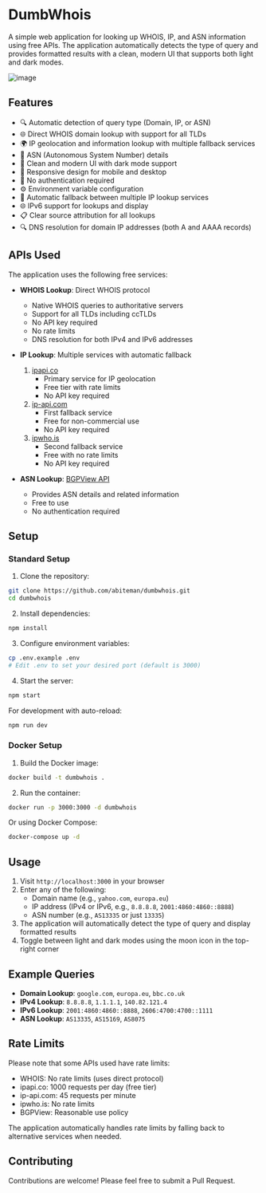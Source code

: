 # DumbWhois

A simple web application for looking up WHOIS, IP, and ASN information using free APIs. The application automatically detects the type of query and provides formatted results with a clean, modern UI that supports both light and dark modes.

![image](https://github.com/user-attachments/assets/1f53b683-8974-4c83-9f14-d97aa862d531)


## Features

- 🔍 Automatic detection of query type (Domain, IP, or ASN)
- 🌐 Direct WHOIS domain lookup with support for all TLDs
- 🌍 IP geolocation and information lookup with multiple fallback services
- 🔢 ASN (Autonomous System Number) details
- 🎨 Clean and modern UI with dark mode support
- 📱 Responsive design for mobile and desktop
- 🚫 No authentication required
- ⚙️ Environment variable configuration
- 🔄 Automatic fallback between multiple IP lookup services
- 🌐 IPv6 support for lookups and display
- 📋 Clear source attribution for all lookups
- 🔍 DNS resolution for domain IP addresses (both A and AAAA records)

## APIs Used

The application uses the following free services:

- **WHOIS Lookup**: Direct WHOIS protocol
  - Native WHOIS queries to authoritative servers
  - Support for all TLDs including ccTLDs
  - No API key required
  - No rate limits
  - DNS resolution for both IPv4 and IPv6 addresses

- **IP Lookup**: Multiple services with automatic fallback
  1. [ipapi.co](https://ipapi.co)
     - Primary service for IP geolocation
     - Free tier with rate limits
     - No API key required
  2. [ip-api.com](https://ip-api.com)
     - First fallback service
     - Free for non-commercial use
     - No API key required
  3. [ipwho.is](https://ipwho.is)
     - Second fallback service
     - Free with no rate limits
     - No API key required

- **ASN Lookup**: [BGPView API](https://bgpview.docs.apiary.io/)
  - Provides ASN details and related information
  - Free to use
  - No authentication required

## Setup

### Standard Setup

1. Clone the repository:
```bash
git clone https://github.com/abiteman/dumbwhois.git
cd dumbwhois
```

2. Install dependencies:
```bash
npm install
```

3. Configure environment variables:
```bash
cp .env.example .env
# Edit .env to set your desired port (default is 3000)
```

4. Start the server:
```bash
npm start
```

For development with auto-reload:
```bash
npm run dev
```

### Docker Setup

1. Build the Docker image:
```bash
docker build -t dumbwhois .
```

2. Run the container:
```bash
docker run -p 3000:3000 -d dumbwhois
```

Or using Docker Compose:
```bash
docker-compose up -d
```

## Usage

1. Visit `http://localhost:3000` in your browser
2. Enter any of the following:
   - Domain name (e.g., `yahoo.com`, `europa.eu`)
   - IP address (IPv4 or IPv6, e.g., `8.8.8.8`, `2001:4860:4860::8888`)
   - ASN number (e.g., `AS13335` or just `13335`)
3. The application will automatically detect the type of query and display formatted results
4. Toggle between light and dark modes using the moon icon in the top-right corner

## Example Queries

- **Domain Lookup**: `google.com`, `europa.eu`, `bbc.co.uk`
- **IPv4 Lookup**: `8.8.8.8`, `1.1.1.1`, `140.82.121.4`
- **IPv6 Lookup**: `2001:4860:4860::8888`, `2606:4700:4700::1111`
- **ASN Lookup**: `AS13335`, `AS15169`, `AS8075`

## Rate Limits

Please note that some APIs used have rate limits:
- WHOIS: No rate limits (uses direct protocol)
- ipapi.co: 1000 requests per day (free tier)
- ip-api.com: 45 requests per minute
- ipwho.is: No rate limits
- BGPView: Reasonable use policy

The application automatically handles rate limits by falling back to alternative services when needed.

## Contributing

Contributions are welcome! Please feel free to submit a Pull Request.

